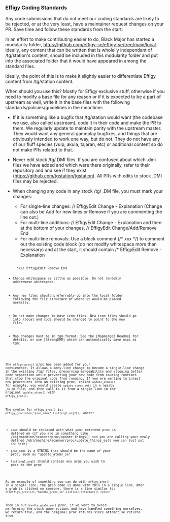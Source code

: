 ### Effigy Coding Standards

Any code submissions that do not meet our coding standards are likely to be rejected, or at the very least, have a maintainer request changes on your PR. Save time and follow these standards from the start:

In an effort to make contributing easier to do, Black Major has started a modularity folder, https://github.com/effigy-se/effigy-se/tree/main/local.
Ideally, any content that can be written that is wholelly independant of /tg/station's content, should be included in this modularity folder
and put into the associated folder that it would have appeared in among the standard files.

Ideally, the point of this is to make it slightly easier to differentiate Effigy content from /tg/station content.

When should you use this?
Mostly for Effigy exclusive stuff, otherwise if you need to modify a base file for any reason or if it is expected to be a part of upstream as well, write it in the base files with the following standards/policies/guidelines in the meantime:

* If it is something like a bugfix that /tg/station would want (the codebase we use, also called upstream), code it in their code and make the PR to them. We regularly update to maintain parity with the upstream master. They would want any general gameplay bugfixes, and things that are obviously intended to work one way, but do not. They do not have any of our fluff species (vulp, akula, tajaran, etc) or additional content so do not make PRs related to that.
* Never edit stock /tg/ DMI files. If you are confused about which .dmi files we have added and which were there originally, refer to their repository and and see if they exist (https://github.com/tgstation/tgstation). All PRs with edits to stock .DMI files may be rejected.
* When changing any code in any stock /tg/ .DM file, you must mark your changes:
    * For single-line changes: // EffigyEdit Change - Explanation (Change can also be Add for new lines or Remove if you are commenting the line out.)
    * For multi-line additions: // EffigyEdit Change - Explanation and then at the bottom of your changes, // EffigyEdit Change/Add/Remove End
    * For multi-line removals: Use a block comment (/\* xxx \*/) to comment out the existing code block (do not modify whitespace more than necessary) and at the start, it should contain
	/* EffigyEdit Remove - Explanation
	<code here>
	<code here>
	*/// EffigyEdit Remove End
 
* Change whitespace as little as possible. Do not randomly add/remove whitespace.
* Any new files should preferrably go into the local folder following the file structure of where it would be placed normally.
* Do not make changes to base icon files. New icon files should go into /local and code should be changed to point to the new file.
* Map changes must be in tgm format. See the [Mapmerge2 Readme] for details, or use [StrongDMM] which can automatically save maps as tgm.

The `effigy_proc()` proc has been added for your convienence. It allows a many-line change to become a single-line change in the existing /tg/ files, preserving mergeability and allowing better code separation while preventing your new code from causing runtimes that stop the original code from running. If you are wanting to inject new procedures into an existing proc, called `update_atoms()` for example, you would create `update_atoms_se()` in a nearby `_se.dm` file, and then call to it from a single line in the original `update_atoms()` with `effigy_proc()`.

The syntax for `effigy_proc()` is: `effigy_proc(atom,"proc_name",list(arg1,arg2))`, where:
* `atom` should be replaced with what your extended proc is defined on (if you are in something like /obj/machine/scanner/proc/update_things() and you are calling your newly defined /obj/machine/scanner/proc/update_things_se() you can just put `src` here)
* `proc_name` is a STRING that should be the name of your proc, such as "update_atoms_se"
* `list(arg1,arg2)` should contain any args you wish to pass to the proc

As an example of something you can do with `effigy_proc()` in a single line, the grab code is done with this in a single line. When a grab is clicked on someone, there is a line similar to:
`if(effigy_proc(src,"handle_grabs_se",list(src,attacker))) return`

Then in our `handle_grabs_se()` proc, if we want to avoid performing the stock game actions and have handled something ourselves, we return true, and the original proc returns since attempt_se returns true.
